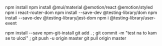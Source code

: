npm install
npm install @mui/material @emotion/react @emotion/styled
npm i react-router-dom
npm install --save-dev @testing-library/dom
npm install --save-dev @testing-library/jest-dom
npm i @testing-library/user-event

npm install --save npm-git-install
git add . ; git commit -m "test na to kam se to ulozi" ; git push -u origin master
git pull origin master
